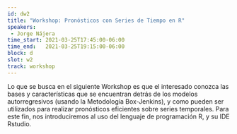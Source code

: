 ```yaml
---
id: dw2
title: "Workshop: Pronósticos con Series de Tiempo en R"
speakers:
 - Jorge Nájera
time_start: 2021-03-25T17:45:00-06:00
time_end:   2021-03-25T19:15:00-06:00
block: d
slot: w2
track: workshop
---
```


Lo que se busca en el siguiente Workshop es que el interesado conozca las bases y características que se encuentran detrás de los modelos autorregresivos (usando la Metodología Box-Jenkins), y como pueden ser utilizados para realizar pronósticos eficientes sobre series temporales. Para este fin, nos introduciremos al uso del lenguaje de programación R, y su IDE Rstudio.